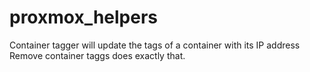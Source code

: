 # proxmox_helpers

Container tagger will update the tags of a container with its IP address
Remove container taggs does exactly that.
